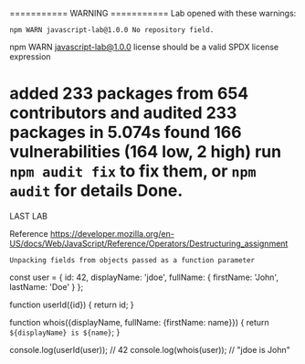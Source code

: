 

=========== WARNING ===========
Lab opened with these warnings:

    npm WARN javascript-lab@1.0.0 No repository field.
npm WARN javascript-lab@1.0.0 license should be a valid SPDX license expression

added 233 packages from 654 contributors and audited 233 packages in 5.074s
found 166 vulnerabilities (164 low, 2 high)
  run `npm audit fix` to fix them, or `npm audit` for details
Done.
===============================


LAST LAB


Reference
https://developer.mozilla.org/en-US/docs/Web/JavaScript/Reference/Operators/Destructuring_assignment

    Unpacking fields from objects passed as a function parameter
const user = {
  id: 42,
  displayName: 'jdoe',
  fullName: {
    firstName: 'John',
    lastName: 'Doe'
  }
};

function userId({id}) {
  return id;
}

function whois({displayName, fullName: {firstName: name}}) {
  return `${displayName} is ${name}`;
}

console.log(userId(user)); // 42
console.log(whois(user));  // "jdoe is John"



